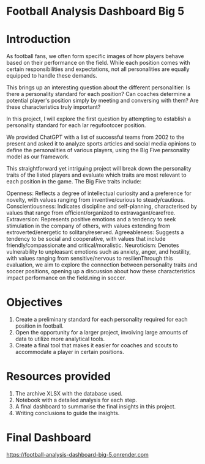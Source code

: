 # Football Analysis Dashboard Big 5

# Introduction
As football fans, we often form specific images of how players behave based on their performance on the field. While each position comes with certain responsibilities and expectations, not all personalities are equally equipped to handle these demands.

This brings up an interesting question about the different personalitier: Is there a personality standard for each position? Can coaches determine a potential player's position simply by meeting and conversing with them? Are these characteristics truly important?

In this project, I will explore the first question by attempting to establish a personality standard for each lar regufootccer position.

We provided ChatGPT with a list of successful teams from 2002 to the present and asked it to analyze sports articles and social media opinions to define the personalities of various players, using the Big Five personality model as our framework.

This straightforward yet intriguing project will break down the personality traits of the listed players and evaluate which traits are most relevant to each position in the game. The Big Five traits include:

Openness: Reflects a degree of intellectual curiosity and a preference for novelty, with values ranging from inventive/curious to steady/cautious.
Conscientiousness: Indicates discipline and self-planning, characterised by values that range from efficient/organized to extravagant/carefree.
Extraversion: Represents positive emotions and a tendency to seek stimulation in the company of others, with values extending from extroverted/energetic to solitary/reserved.
Agreeableness: Suggests a tendency to be social and cooperative, with values that include friendly/compassionate and critical/moralistic.
Neuroticism: Denotes vulnerability to unpleasant emotions such as anxiety, anger, and hostility, with values ranging from sensitive/nervous to resilienThrough this evaluation, we aim to explore the connection between personality traits and soccer positions, opening up a discussion about how these characteristics impact performance on the field.ning in soccer.

# Objectives
1. Create a preliminary standard for each personality required for each position in football.
2. Open the opportunity for a larger project, involving large amounts of data to utilize more analytical tools.
3. Create a final tool that makes it easier for coaches and scouts to accommodate a player in certain positions.

# Resources provided 
1. The archive XLSX with the database used. 
2. Notebook with a detailed analysis for each step.
3. A final dashboard to summarise the final insights in this project.
4. Writing conclusions to guide the insights.


# Final Dashboard 
https://football-analysis-dashboard-big-5.onrender.com
